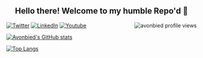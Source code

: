 <h2 align="center">Hello there! Welcome to my humble Repo'd 👋</h2>
<img src="https://komarev.com/ghpvc/?username=avonbied&label=Profile%20Views&color=0e75b6&style=flat" align='right' alt="avonbied profile views" />

[![Twitter](https://img.shields.io/badge/-Twitter-darkblue?&style=flat&logo=twitter)](https://twitter.com/avonbied) 
[![LinkedIn](https://img.shields.io/badge/-LinkedIn-blue?&style=flat&logo=linkedin)](https://linkedin.com/in/avonbied) 
[![Youtube](https://img.shields.io/badge/-Youtube-red?style=flat&logo=youtube)](https://youtube.com/@alexandervonbiedenfeld440) 
  
[![Avonbied's GitHub stats](https://github-readme-stats.vercel.app/api?username=avonbied)](https://github.com/anuraghazra/github-readme-stats)

[![Top Langs](https://github-readme-stats.vercel.app/api/top-langs/?username=avonbied&layout=compact)](https://github.com/anuraghazra/github-readme-stats)
